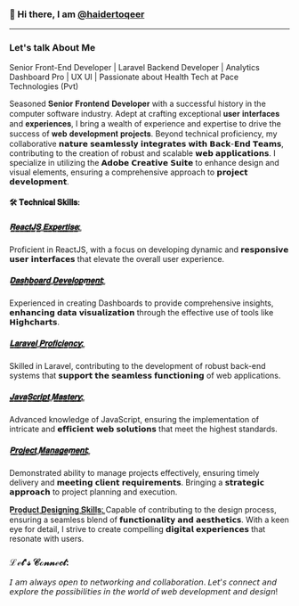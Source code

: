 ### 👋 Hi there, I am [@haidertoqeer](https://www.linkedin.com/in/haidertoqeer/) 
---
### Let's talk About Me 
Senior Front-End Developer | Laravel Backend Developer | Analytics Dashboard Pro | UX  UI | Passionate about Health Tech at Pace Technologies (Pvt) 

Seasoned 𝐒𝐞𝐧𝐢𝐨𝐫 𝐅𝐫𝐨𝐧𝐭𝐞𝐧𝐝 𝐃𝐞𝐯𝐞𝐥𝐨𝐩𝐞𝐫 with a successful history in the computer software industry. Adept at crafting exceptional 𝐮𝐬𝐞𝐫 𝐢𝐧𝐭𝐞𝐫𝐟𝐚𝐜𝐞𝐬 and 𝐞𝐱𝐩𝐞𝐫𝐢𝐞𝐧𝐜𝐞𝐬, I bring a wealth of experience and expertise to drive the success of 𝐰𝐞𝐛 𝐝𝐞𝐯𝐞𝐥𝐨𝐩𝐦𝐞𝐧𝐭 𝐩𝐫𝐨𝐣𝐞𝐜𝐭𝐬. 
Beyond technical proficiency, my collaborative 𝗻𝗮𝘁𝘂𝗿𝗲 𝘀𝗲𝗮𝗺𝗹𝗲𝘀𝘀𝗹𝘆 𝗶𝗻𝘁𝗲𝗴𝗿𝗮𝘁𝗲𝘀 𝘄𝗶𝘁𝗵 𝗕𝗮𝗰𝗸-𝗘𝗻𝗱 𝗧𝗲𝗮𝗺𝘀, contributing to the creation of robust and scalable 𝘄𝗲𝗯 𝗮𝗽𝗽𝗹𝗶𝗰𝗮𝘁𝗶𝗼𝗻𝘀. I specialize in utilizing the 𝗔𝗱𝗼𝗯𝗲 𝗖𝗿𝗲𝗮𝘁𝗶𝘃𝗲 𝗦𝘂𝗶𝘁𝗲 to enhance design and visual elements, ensuring a comprehensive approach to 𝗽𝗿𝗼𝗷𝗲𝗰𝘁 𝗱𝗲𝘃𝗲𝗹𝗼𝗽𝗺𝗲𝗻𝘁.

#### 🛠️ 𝐓𝐞𝐜𝐡𝐧𝐢𝐜𝐚𝐥 𝐒𝐤𝐢𝐥𝐥𝐬:

##### 𝐑̳𝐞̳𝐚̳𝐜̳𝐭̳𝐉̳𝐒̳ ̳𝐄̳𝐱̳𝐩̳𝐞̳𝐫̳𝐭̳𝐢̳𝐬̳𝐞̳:̳

Proficient in ReactJS, with a focus on developing dynamic and 𝗿𝗲𝘀𝗽𝗼𝗻𝘀𝗶𝘃𝗲 𝘂𝘀𝗲𝗿 𝗶𝗻𝘁𝗲𝗿𝗳𝗮𝗰𝗲𝘀 that elevate the overall user experience.

##### 𝐃̳𝐚̳𝐬̳𝐡̳𝐛̳𝐨̳𝐚̳𝐫̳𝐝̳ ̳𝐃̳𝐞̳𝐯̳𝐞̳𝐥̳𝐨̳𝐩̳𝐦̳𝐞̳𝐧̳𝐭̳:̳

Experienced in creating Dashboards to provide comprehensive insights, 𝗲𝗻𝗵𝗮𝗻𝗰𝗶𝗻𝗴 𝗱𝗮𝘁𝗮 𝘃𝗶𝘀𝘂𝗮𝗹𝗶𝘇𝗮𝘁𝗶𝗼𝗻 through the effective use of tools like 𝗛𝗶𝗴𝗵𝗰𝗵𝗮𝗿𝘁𝘀.

##### 𝐋̳𝐚̳𝐫̳𝐚̳𝐯̳𝐞̳𝐥̳ ̳𝐏̳𝐫̳𝐨̳𝐟̳𝐢̳𝐜̳𝐢̳𝐞̳𝐧̳𝐜̳𝐲̳:̳

Skilled in Laravel, contributing to the development of robust back-end systems that 𝘀𝘂𝗽𝗽𝗼𝗿𝘁 𝘁𝗵𝗲 𝘀𝗲𝗮𝗺𝗹𝗲𝘀𝘀 𝗳𝘂𝗻𝗰𝘁𝗶𝗼𝗻𝗶𝗻𝗴 of web applications.

##### 𝐉̳𝐚̳𝐯̳𝐚̳𝐒̳𝐜̳𝐫̳𝐢̳𝐩̳𝐭̳ ̳𝐌̳𝐚̳𝐬̳𝐭̳𝐞̳𝐫̳𝐲̳:̳

Advanced knowledge of JavaScript, ensuring the implementation of intricate and 𝗲𝗳𝗳𝗶𝗰𝗶𝗲𝗻𝘁 𝘄𝗲𝗯 𝘀𝗼𝗹𝘂𝘁𝗶𝗼𝗻𝘀 that meet the highest standards.

##### 𝐏̳𝐫̳𝐨̳𝐣̳𝐞̳𝐜̳𝐭̳ ̳𝐌̳𝐚̳𝐧̳𝐚̳𝐠̳𝐞̳𝐦̳𝐞̳𝐧̳𝐭̳:̳
Demonstrated ability to manage projects effectively, ensuring timely delivery and 𝗺𝗲𝗲𝘁𝗶𝗻𝗴 𝗰𝗹𝗶𝗲𝗻𝘁 𝗿𝗲𝗾𝘂𝗶𝗿𝗲𝗺𝗲𝗻𝘁𝘀. Bringing a 𝘀𝘁𝗿𝗮𝘁𝗲𝗴𝗶𝗰 𝗮𝗽𝗽𝗿𝗼𝗮𝗰𝗵 to project planning and execution.

𝐏̳𝐫̳𝐨̳𝐝̳𝐮̳𝐜̳𝐭̳ ̳𝐃̳𝐞̳𝐬̳𝐢̳𝐠̳𝐧̳𝐢̳𝐧̳𝐠̳ ̳𝐒̳𝐤̳𝐢̳𝐥̳𝐥̳𝐬̳:̳
Capable of contributing to the design process, ensuring a seamless blend of 𝗳𝘂𝗻𝗰𝘁𝗶𝗼𝗻𝗮𝗹𝗶𝘁𝘆 𝗮𝗻𝗱 𝗮𝗲𝘀𝘁𝗵𝗲𝘁𝗶𝗰𝘀. With a keen eye for detail, I strive to create compelling 𝗱𝗶𝗴𝗶𝘁𝗮𝗹 𝗲𝘅𝗽𝗲𝗿𝗶𝗲𝗻𝗰𝗲𝘀 that resonate with users.

### ℒℯ𝓉'𝓈 𝒞ℴ𝓃𝓃ℯ𝒸𝓉:
𝘐 𝘢𝘮 𝘢𝘭𝘸𝘢𝘺𝘴 𝘰𝘱𝘦𝘯 𝘵𝘰 𝘯𝘦𝘵𝘸𝘰𝘳𝘬𝘪𝘯𝘨 𝘢𝘯𝘥 𝘤𝘰𝘭𝘭𝘢𝘣𝘰𝘳𝘢𝘵𝘪𝘰𝘯. 𝘓𝘦𝘵'𝘴 𝘤𝘰𝘯𝘯𝘦𝘤𝘵 𝘢𝘯𝘥 𝘦𝘹𝘱𝘭𝘰𝘳𝘦 𝘵𝘩𝘦 𝘱𝘰𝘴𝘴𝘪𝘣𝘪𝘭𝘪𝘵𝘪𝘦𝘴 𝘪𝘯 𝘵𝘩𝘦 𝘸𝘰𝘳𝘭𝘥 𝘰𝘧 𝘸𝘦𝘣 𝘥𝘦𝘷𝘦𝘭𝘰𝘱𝘮𝘦𝘯𝘵 𝘢𝘯𝘥 𝘥𝘦𝘴𝘪𝘨𝘯!
